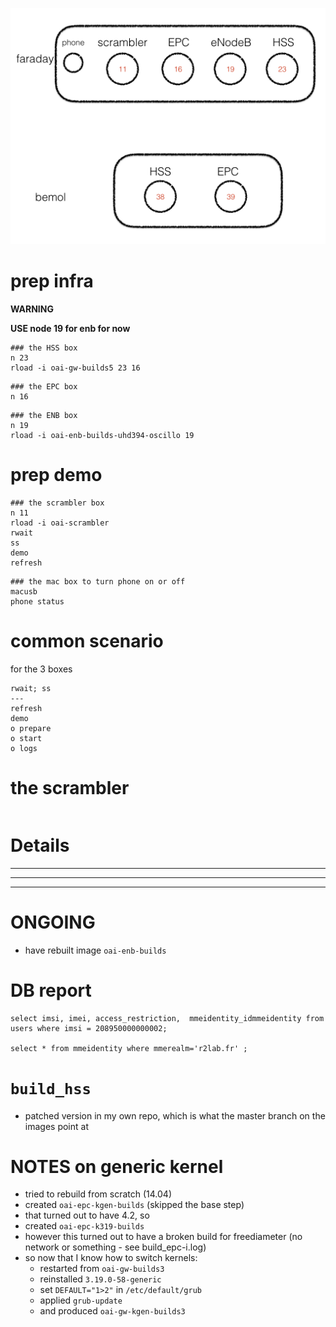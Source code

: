 ![](oai-nodes.001.png)

# prep infra

**WARNING** 

**USE node 19 for enb for now**

```
### the HSS box
n 23
rload -i oai-gw-builds5 23 16
```
```
### the EPC box
n 16
```
```
### the ENB box
n 19
rload -i oai-enb-builds-uhd394-oscillo 19
```

# prep demo

```
### the scrambler box
n 11
rload -i oai-scrambler
rwait
ss
demo
refresh
```
```
### the mac box to turn phone on or off
macusb
phone status
```

# common scenario

for the 3 boxes

```
rwait; ss
---
refresh
demo
o prepare
o start
o logs
```

# the scrambler

```
```

# Details

*****
*****
*****

# ONGOING

* have rebuilt image `oai-enb-builds`

# DB report

```
select imsi, imei, access_restriction,  mmeidentity_idmmeidentity from users where imsi = 208950000000002;

select * from mmeidentity where mmerealm='r2lab.fr' ;
```

# `build_hss` 

 * patched version in my own repo, which is what the master branch on the images point at

# NOTES on generic kernel

* tried to rebuild from scratch (14.04)
* created `oai-epc-kgen-builds` (skipped the base step)
* that turned out to have 4.2, so
* created `oai-epc-k319-builds` 
* however this turned out to have a broken build for freediameter (no network or something - see build_epc-i.log)
* so now that I know how to switch kernels:
  * restarted from `oai-gw-builds3`
  * reinstalled `3.19.0-58-generic`
  * set `DEFAULT="1>2"` in `/etc/default/grub`
  * applied `grub-update`
  * and produced `oai-gw-kgen-builds3`